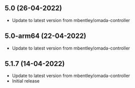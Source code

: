 
## 5.0 (26-04-2022)
- Update to latest version from mbentley/omada-controller

## 5.0-arm64 (22-04-2022)
- Update to latest version from mbentley/omada-controller

## 5.1.7 (14-04-2022)
- Update to latest version from mbentley/omada-controller
- Initial release
